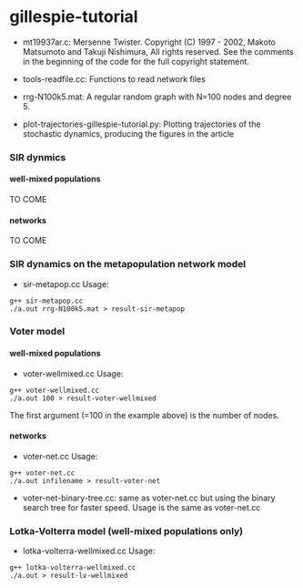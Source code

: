 # gillespie-tutorial

- mt19937ar.c: Mersenne Twister. Copyright (C) 1997 - 2002, Makoto Matsumoto and Takuji Nishimura,
   All rights reserved. See the comments in the beginning of the code for the full copyright statement.                         
- tools-readfile.cc: Functions to read network files
- rrg-N100k5.mat: A regular random graph with N=100 nodes and degree 5.

- plot-trajectories-gillespie-tutorial.py: Plotting trajectories of the stochastic dynamics, producing the figures in the article

### SIR dynmics ###
#### well-mixed populations ####

TO COME

#### networks ####

TO COME

### SIR dynamics on the metapopulation network model ###
- sir-metapop.cc
Usage:
```
g++ sir-metapop.cc
./a.out rrg-N100k5.mat > result-sir-metapop
```

### Voter model ###
#### well-mixed populations ####
- voter-wellmixed.cc
Usage:
```
g++ voter-wellmixed.cc
./a.out 100 > result-voter-wellmixed
```
The first argument (=100 in the example above) is the number of nodes.

#### networks ####
- voter-net.cc
Usage:
```
g++ voter-net.cc
./a.out infilename > result-voter-net
```

- voter-net-binary-tree.cc: same as voter-net.cc but using the binary search tree for faster speed. Usage is the same as voter-net.cc

### Lotka-Volterra model (well-mixed populations only) ###
- lotka-volterra-wellmixed.cc
Usage:
```
g++ lotka-volterra-wellmixed.cc
./a.out > result-lv-wellmixed
```
